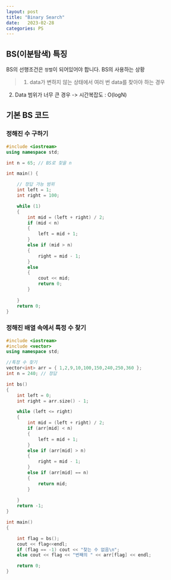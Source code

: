 ```yaml
---
layout: post
title: "Binary Search"
date:   2023-02-28
categories: PS
---
```


## BS(이분탐색) 특징
BS의 선행조건은 `정렬`이 되어있어야 합니다.
BS의 사용하는 상황
> 1) data가 변하지 않는 상태에서 여러 번 data를 찾아야 하는 경우
2) Data 범위가 너무 큰 경우 -> 시간복잡도 : O(logN)

## 기본 BS 코드
### 정해진 수 구하기
```cpp
#include <iostream>
using namespace std;

int n = 65; // BS로 찾을 n

int main() {

	// 정답 가능 범위
	int left = 1;
	int right = 100;

	while (1)
	{
		int mid = (left + right) / 2;
		if (mid < n)
		{
			left = mid + 1;
		}
		else if (mid > n)
		{
			right = mid - 1;
		}
		else 
		{
			cout << mid;
			return 0;
		}
			
	}
	return 0;
}
```
### 정해진 배열 속에서 특정 수 찾기
```cpp
#include <iostream>
#include <vector>
using namespace std;

//특정 수 찾기
vector<int> arr = { 1,2,9,10,100,150,240,250,360 };
int n = 240; // 정답

int bs()
{
	int left = 0;
	int right = arr.size() - 1;

	while (left <= right)
	{
		int mid = (left + right) / 2;
		if (arr[mid] < n)
		{
			left = mid + 1;
		}
		else if (arr[mid] > n)
		{
			right = mid - 1;
		}
		else if (arr[mid] == n)
		{
			return mid;
		}
		
	}
	return -1;
}

int main() 
{

	int flag = bs();
	cout << flag<<endl;
	if (flag == -1) cout << "찾는 수 없음\n";
	else cout << flag << "번째의 " << arr[flag] << endl;

	return 0;
}
```